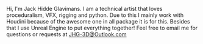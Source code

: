
<!---
JHG3D/JHG3D is a ✨ special ✨ repository because its `README.md` (this file) appears on your GitHub profile.
You can click the Preview link to take a look at your changes.
--->
Hi, I'm Jack Hidde Glavimans.
I am a technical artist that loves proceduralism, VFX, rigging and python.
Due to this I mainly work with Houdini because of the awesome one in all package it is for this.
Besides that I use Unreal Engine to put everything together!
Feel free to email me for questions or requests at JHG-3D@Outlook.com
